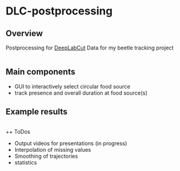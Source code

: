# DLC-postprocessing
## Overview
Postprocessing for <a href="https://github.com/DeepLabCut/DeepLabCut">DeepLabCut</a> Data for my beetle tracking project

<img alt="" src="https://www.hagen-wende.de/images/github/beetles_social.jpg">

## Main components
- GUI to interactively select circular food source
- track presence and overall duration at food source(s)

## Example results

<img alt="" src="https://www.hagen-wende.de/images/github/beetle_analysis_output.png">

++ ToDos
- Output videos for presentations (in progress)
- Interpolation of missing values
- Smoothing of trajectories
- statistics
